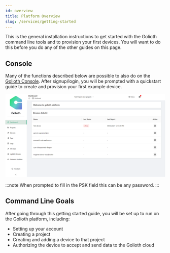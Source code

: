 ```yaml
---
id: overview
title: Platform Overview
slug: /services/getting-started
---
```


This is the general installation instructions to get started with the Golioth command line tools and to provision your first devices. You will want to do this before you do any of the other guides on this page.

## Console 

Many of the functions described below are possible to also do on the [Golioth Console](https://console.golioth.io). After signup/login, you will be prompted with a quickstart guide to create and provision your first example device.


![Console](./assets/console.png)


:::note
When prompted to fill in the PSK field this can be any password.
:::

## Command Line Goals

After going through this getting started guide, you will be set up to run on the Golioth platform, including:

* Setting up your account
* Creating a project
* Creating and adding a device to that project
* Authorizing the device to accept and send data to the Golioth cloud
